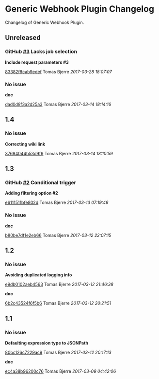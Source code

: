 # Generic Webhook Plugin Changelog
Changelog of Generic Webhook Plugin.
## Unreleased
### GitHub [#3](https://github.com/jenkinsci/generic-webhook-trigger-plugin/issues/3) Lacks job selection
**Include request parameters #3**

[83382f8cab9edef](https://github.com/jenkinsci/generic-webhook-trigger-plugin/commit/83382f8cab9edef) Tomas Bjerre *2017-03-28 18:07:07*

### No issue
**doc**

[dad0d8f3a2d25a3](https://github.com/jenkinsci/generic-webhook-trigger-plugin/commit/dad0d8f3a2d25a3) Tomas Bjerre *2017-03-14 18:14:16*

## 1.4
### No issue
**Correcting wiki link**

[37694044b53d9f9](https://github.com/jenkinsci/generic-webhook-trigger-plugin/commit/37694044b53d9f9) Tomas Bjerre *2017-03-14 18:10:59*

## 1.3
### GitHub [#2](https://github.com/jenkinsci/generic-webhook-trigger-plugin/issues/2) Conditional trigger
**Adding filtering option #2**

[e6111511bfe802d](https://github.com/jenkinsci/generic-webhook-trigger-plugin/commit/e6111511bfe802d) Tomas Bjerre *2017-03-13 07:19:49*

### No issue
**doc**

[b80be7df1e2eb66](https://github.com/jenkinsci/generic-webhook-trigger-plugin/commit/b80be7df1e2eb66) Tomas Bjerre *2017-03-12 22:07:15*

## 1.2
### No issue
**Avoiding duplicated logging info**

[e9db0102aeb4563](https://github.com/jenkinsci/generic-webhook-trigger-plugin/commit/e9db0102aeb4563) Tomas Bjerre *2017-03-12 21:46:38*

**doc**

[6b2c43524f6f5b6](https://github.com/jenkinsci/generic-webhook-trigger-plugin/commit/6b2c43524f6f5b6) Tomas Bjerre *2017-03-12 20:21:51*

## 1.1
### No issue
**Defaulting expression type to JSONPath**

[80bc126c7229ac9](https://github.com/jenkinsci/generic-webhook-trigger-plugin/commit/80bc126c7229ac9) Tomas Bjerre *2017-03-12 20:17:13*

**doc**

[ec4a38b96200c76](https://github.com/jenkinsci/generic-webhook-trigger-plugin/commit/ec4a38b96200c76) Tomas Bjerre *2017-03-09 04:42:06*

